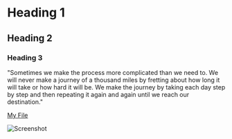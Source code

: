 # Heading 1

## Heading 2

### Heading 3

"Sometimes we make the process more complicated than we need to. We will never make a journey of a thousand miles by fretting about how long it will take or how hard it will be. We make the journey by taking each day step by step and then repeating it again and again until we reach our destination."

[My File](./responses.txt)

![Screenshot](./images/screenshot.jpg)